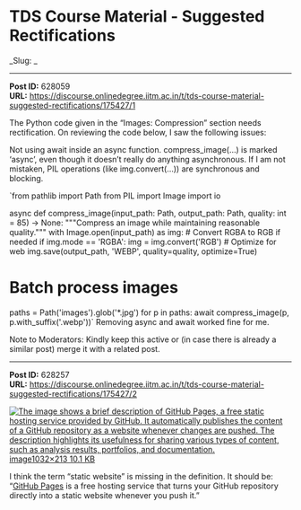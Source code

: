 # TDS Course Material - Suggested Rectifications
_Slug: _

---
**Post ID:** 628059  
**URL:** https://discourse.onlinedegree.iitm.ac.in/t/tds-course-material-suggested-rectifications/175427/1  

The Python code given in the “Images: Compression” section needs rectification. On reviewing the code below, I saw the following issues:



Not using await inside an async function.
compress_image(…) is marked ‘async’, even though it doesn’t really do anything asynchronous. If I am not mistaken, PIL operations (like img.convert(…)) are synchronous and blocking.

`from pathlib import Path
from PIL import Image
import io

async def compress_image(input_path: Path, output_path: Path, quality: int = 85) -> None:
    """Compress an image while maintaining reasonable quality."""
    with Image.open(input_path) as img:
        # Convert RGBA to RGB if needed
        if img.mode == 'RGBA':
            img = img.convert('RGB')
        # Optimize for web
        img.save(output_path, 'WEBP', quality=quality, optimize=True)

# Batch process images
paths = Path('images').glob('*.jpg')
for p in paths:
    await compress_image(p, p.with_suffix('.webp'))`
Removing async and await worked fine for me.


Note to Moderators: Kindly keep this active or (in case there is already a similar post) merge it with a related post.

---
**Post ID:** 628257  
**URL:** https://discourse.onlinedegree.iitm.ac.in/t/tds-course-material-suggested-rectifications/175427/2  

[![The image shows a brief description of GitHub Pages, a free static hosting service provided by GitHub.  It automatically publishes the content of a GitHub repository as a website whenever changes are pushed.  The description highlights its usefulness for sharing various types of content, such as analysis results, portfolios, and documentation.
](https://europe1.discourse-cdn.com/flex013/uploads/iitm/optimized/3X/7/e/7eea833745c4d394dcb9ab7409bd909a8dcde673_2_345x71.png)image1032×213 10.1 KB](https://europe1.discourse-cdn.com/flex013/uploads/iitm/original/3X/7/e/7eea833745c4d394dcb9ab7409bd909a8dcde673.png)


I think the term “static website” is missing in the definition. It should be: “[GitHub Pages](https://pages.github.com/) is a free hosting service that turns your GitHub repository directly into a static website whenever you push it.”

